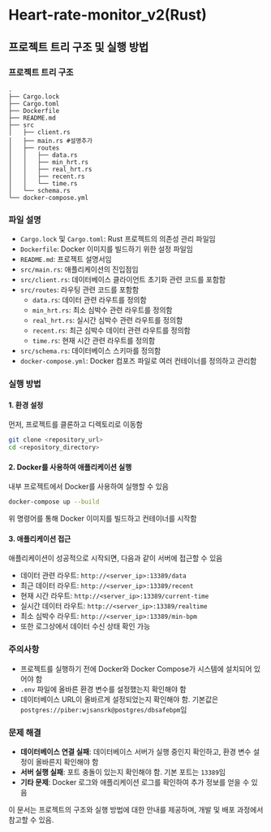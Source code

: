 # Heart-rate-monitor_v2(Rust)

## 프로젝트 트리 구조 및 실행 방법

### 프로젝트 트리 구조

```
.
├── Cargo.lock
├── Cargo.toml
├── Dockerfile
├── README.md
├── src
│   ├── client.rs
│   ├── main.rs #설명추가
│   ├── routes
│   │   ├── data.rs
│   │   ├── min_hrt.rs
│   │   ├── real_hrt.rs
│   │   ├── recent.rs
│   │   └── time.rs
│   └── schema.rs
└── docker-compose.yml
```

### 파일 설명

- `Cargo.lock` 및 `Cargo.toml`: Rust 프로젝트의 의존성 관리 파일임
- `Dockerfile`: Docker 이미지를 빌드하기 위한 설정 파일임
- `README.md`: 프로젝트 설명서임
- `src/main.rs`: 애플리케이션의 진입점임
- `src/client.rs`: 데이터베이스 클라이언트 초기화 관련 코드를 포함함
- `src/routes`: 라우팅 관련 코드를 포함함
  - `data.rs`: 데이터 관련 라우트를 정의함
  - `min_hrt.rs`: 최소 심박수 관련 라우트를 정의함
  - `real_hrt.rs`: 실시간 심박수 관련 라우트를 정의함
  - `recent.rs`: 최근 심박수 데이터 관련 라우트를 정의함
  - `time.rs`: 현재 시간 관련 라우트를 정의함
- `src/schema.rs`: 데이터베이스 스키마를 정의함
- `docker-compose.yml`: Docker 컴포즈 파일로 여러 컨테이너를 정의하고 관리함

### 실행 방법

#### 1. 환경 설정
먼저, 프로젝트를 클론하고 디렉토리로 이동함

```sh
git clone <repository_url>
cd <repository_directory>
```

#### 2. Docker를 사용하여 애플리케이션 실행
내부 프로젝트에서 Docker를 사용하여 실행할 수 있음

```sh
docker-compose up --build
```

위 명령어를 통해 Docker 이미지를 빌드하고 컨테이너를 시작함

#### 3. 애플리케이션 접근
애플리케이션이 성공적으로 시작되면, 다음과 같이 서버에 접근할 수 있음

- 데이터 관련 라우트: `http://<server_ip>:13389/data`
- 최근 데이터 라우트: `http://<server_ip>:13389/recent`
- 현재 시간 라우트: `http://<server_ip>:13389/current-time`
- 실시간 데이터 라우트: `http://<server_ip>:13389/realtime`
- 최소 심박수 라우트: `http://<server_ip>:13389/min-bpm`
- 또한 로그상에서 데이터 수신 상태 확인 가능
### 주의사항

- 프로젝트를 실행하기 전에 Docker와 Docker Compose가 시스템에 설치되어 있어야 함
- `.env` 파일에 올바른 환경 변수를 설정했는지 확인해야 함
- 데이터베이스 URL이 올바르게 설정되었는지 확인해야 함. 기본값은 `postgres://piber:wjsansrk@postgres/dbsafebpm`임

### 문제 해결

- **데이터베이스 연결 실패**: 데이터베이스 서버가 실행 중인지 확인하고, 환경 변수 설정이 올바른지 확인해야 함
- **서버 실행 실패**: 포트 충돌이 있는지 확인해야 함. 기본 포트는 `13389`임
- **기타 문제**: Docker 로그와 애플리케이션 로그를 확인하여 추가 정보를 얻을 수 있음

이 문서는 프로젝트의 구조와 실행 방법에 대한 안내를 제공하며, 개발 및 배포 과정에서 참고할 수 있음.
